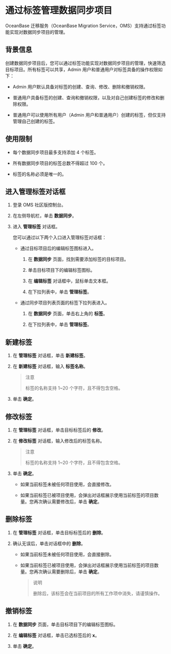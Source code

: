 # 通过标签管理数据同步项目

OceanBase 迁移服务（OceanBase Migration Service，OMS）支持通过标签功能实现对数据同步项目的管理。

## 背景信息

创建数据同步项目后，您可以通过标签功能实现对数据同步项目的管理，快速筛选目标项目。所有标签可以共享，Admin 用户和普通用户对标签具备的操作权限如下：

* Admin 用户默认具备对标签的创建、查询、修改、删除和撤销权限。
  
* 普通用户具备标签的创建、查询和撤销权限，以及对自己创建标签的修改和删除权限。
  
* 普通用户可以使用所有用户（Admin 用户和普通用户）创建的标签，但仅支持管理自己创建的标签。

## 使用限制

* 每个数据同步项目最多支持添加 4 个标签。
  
* 所有数据同步项目的标签总数不得超过 100 个。
  
* 标签的名称必须是唯一的。

## 进入管理标签对话框

1. 登录 OMS 社区版控制台。
   
2. 在左侧导航栏，单击 **数据同步**。
   
3. 进入 **管理标签** 对话框。
   
   您可以通过以下两个入口进入管理标签对话框：

   * 通过目标项目后的编辑标签图标进入。
  
     1.  在 **数据同步** 页面，找到需要添加标签的目标项目。
   
     2.  单击目标项目下的编辑标签图标。

     3.  在 **编辑标签** 对话框中，鼠标单击文本框。

     4.  在下拉列表中，单击 **管理标签**。

   * 通过同步项目列表页面的标签下拉列表进入。

     1. 在 **数据同步** 页面，单击右上角的 **标签**。

     2. 在下拉列表中，单击 **管理标签**。
 
 ## 新建标签

1. 在 **管理标签** 对话框，单击 **新建标签**。
   
2. 在 **新建标签** 对话框，输入 **标签名称**。
   
   >注意 
   >
   >标签的名称支持 1~20 个字符，且不得包含空格。

3. 单击 **确定**。

## 修改标签

1. 在 **管理标签** 对话框，单击目标标签后的 **修改**。
   
2. 在 **修改标签** 对话框，输入修改后的标签名称。
   
   >注意
   >
   >标签的名称支持 1~20 个字符，且不得包含空格。

3. 单击 **确定**。 
   
   * 如果当前标签未被任何项目使用，会直接修改。
  
   * 如果当前标签已被项目使用，会弹出对话框展示使用当前标签的项目数量。您再次确认需要修改后，单击 **确定**。

## 删除标签

1. 在 **管理标签** 对话框，单击目标标签后的 **删除**。
   
2. 确认无误后，单击对话框中的 **删除**。

   *  如果当前标签未被任何项目使用，会直接删除。
  
   *  如果当前标签已被项目使用，会弹出对话框展示使用当前标签的项目数量。您再次确认需要删除后，单击 **确定**。
  
        >说明
        >
        >删除后，该标签会在当前项目的所有工作项中消失，请谨慎操作。

## 撤销标签

1. 在 **数据同步** 页面，单击目标项目下的编辑标签图标。
   
2. 在 **编辑标签** 对话框，单击已选标签后的 **x**。
   
3. 单击 **确定**。